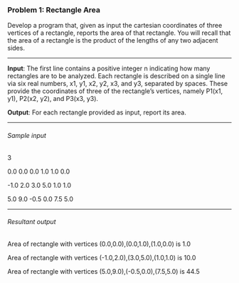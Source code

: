 <h3>Problem 1: Rectangle Area</h3>
<p>Develop a program that, given as input the cartesian coordinates of three vertices of a rectangle, reports the area of that rectangle. You will recall that the area of a rectangle is the product of the lengths of any two adjacent sides.</p> 
<hr />
<p><b>Input</b>: The first line contains a positive integer n indicating how many rectangles are to be analyzed. Each rectangle is described on a single line via six real numbers, x1, y1, x2, y2, x3, and y3, separated by spaces. These provide the coordinates of three of the rectangle’s vertices, namely P1(x1, y1), P2(x2, y2), and P3(x3, y3).</p>
<p><b>Output</b>: For each rectangle provided as input, report its area.</p>
<hr />
<h6>Sample input</h6> 
<p>3</p>
<p>0.0 0.0 0.0 1.0 1.0 0.0</p>
<p>-1.0 2.0 3.0 5.0 1.0 1.0</p> 
<p>5.0 9.0 -0.5 0.0 7.5 5.0</p>
<hr />
<h6>Resultant output</h6>
<p>Area of rectangle with vertices (0.0,0.0),(0.0,1.0),(1.0,0.0) is 1.0</p>
<p>Area of rectangle with vertices (-1.0,2.0),(3.0,5.0),(1.0,1.0) is 10.0</p> 
<p>Area of rectangle with vertices (5.0,9.0),(-0.5,0.0),(7.5,5.0) is 44.5</p>